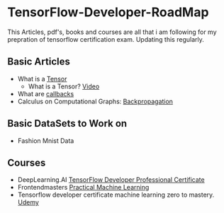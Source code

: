 # TensorFlow-Developer-RoadMap

This Articles, pdf's, books and courses are all that i am following for my prepration of tensorflow certification exam. Updating this regularly. 
<br/>

## Basic Articles 
- What is a [Tensor](https://furkangulsen.medium.com/what-is-a-tensor-ce8e78835d08#:~:text=Tensors%20are%20the%20data%20structure,will%20use%20in%20our%20system.) 
  - What is a Tensor? [Video](https://www.youtube.com/watch?v=f5liqUk0ZTw)
- What are [callbacks](https://medium.com/ydata-ai/how-to-use-tensorflow-callbacks-f54f9bb6db25)
- Calculus on Computational Graphs: [Backpropagation](https://colah.github.io/posts/2015-08-Backprop/)

## Basic DataSets to Work on
- Fashion Mnist Data

## Courses
- DeepLearning.AI [TensorFlow Developer Professional Certificate](https://www.coursera.org/professional-certificates/tensorflow-in-practice)
- Frontendmasters [Practical Machine Learning](https://frontendmasters.com/courses/practical-machine-learning)
- Tensorflow developer certificate machine learning zero to mastery. [Udemy](https://www.udemy.com/course/tensorflow-developer-certificate-machine-learning-zero-to-mastery)
